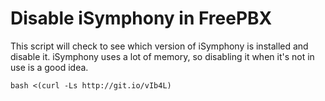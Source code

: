 # Disable iSymphony in FreePBX

This script will check to see which version of iSymphony is installed and disable it. iSymphony uses a lot of memory, so disabling it when it's not in use is a good idea.

    bash <(curl -Ls http://git.io/vIb4L)